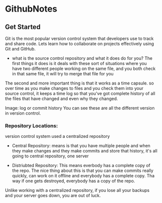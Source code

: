 # GithubNotes

## Get Started
Git is the most popular version control system that developers use to track and share code. Lets learn how to collaborate on projects effectively using Git and GitHub.

- what is the source control repository and what it does do for you?
 The first things it does is it deals with these sort of situations where you have two different people working on the same file, and you both check in that same file, it will try to merge that file for you
 
 The second and more important thing is that it works as a time capsule. so over time as you make changes to files and you check them into your source control, it keeps a time log so that you've got complete history of all the files that have changed and even why they changed.
 
 Image: log or commit history
 You can see these are all the different version in version control.
 
 ### Repository Locations:
 version control system used a centralized repository
 
 - Central Repository: means is that you have multiple people and when they make changes and they make commits and store that history, it's all going to central repository, one server
 
 - Distriubted Repository: This means everbody has a complete copy of the repo. The nice thing about this is that you can make commits really quickly, can work on it offline and everybody has a complete copy. Tha way if one gets destroyed, everybody has a copy of the repo.
 
 Unlike working with a centralized repository, if you lose all your backups and your server goes down, you are out of luck.
  
 
 

